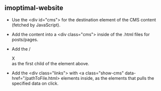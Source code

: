 ## imoptimal-website

- Use the \<div id="cms"> for the destination element of the CMS content (fetched by JavaScript).

- Add the content into a \<div class="cms"> inside of the .html files for posts/pages.

- Add the /<div class="close-cms" title="Close this section">X</div> as the first child of the element above.

- Add the \<div class="links"> with \<a class="show-cms" data-href="/pathToFile.html> elements inside, as the elements that pulls the specified data on click.

